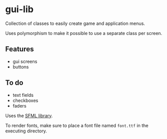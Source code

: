 gui-lib
=======

Collection of classes to easily create game and application menus.

Uses polymorphism to make it possible to use a separate class per screen.

Features
--------
- gui screens
- buttons

To do
-----
- text fields
- checkboxes
- faders

Uses the [SFML library](http://sfml-dev.org).

To render fonts, make sure to place a font file named `font.ttf` in the executing directory.

